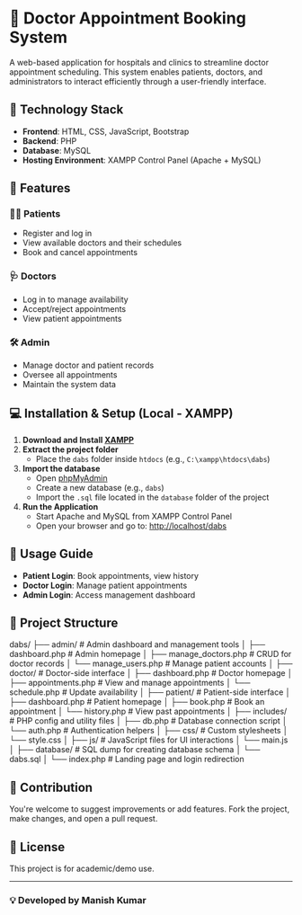 # 🏥 Doctor Appointment Booking System

A web-based application for hospitals and clinics to streamline doctor appointment scheduling. This system enables patients, doctors, and administrators to interact efficiently through a user-friendly interface.

## 🔧 Technology Stack

- **Frontend**: HTML, CSS, JavaScript, Bootstrap  
- **Backend**: PHP  
- **Database**: MySQL  
- **Hosting Environment**: XAMPP Control Panel (Apache + MySQL)

## 🚀 Features

### 👨‍⚕️ Patients
- Register and log in
- View available doctors and their schedules
- Book and cancel appointments

### 🩺 Doctors
- Log in to manage availability
- Accept/reject appointments
- View patient appointments

### 🛠️ Admin
- Manage doctor and patient records
- Oversee all appointments
- Maintain the system data

## 💻 Installation & Setup (Local - XAMPP)

1. **Download and Install [XAMPP](https://www.apachefriends.org/index.html)**
2. **Extract the project folder**
   - Place the `dabs` folder inside `htdocs` (e.g., `C:\xampp\htdocs\dabs`)
3. **Import the database**
   - Open [phpMyAdmin](http://localhost/phpmyadmin)
   - Create a new database (e.g., `dabs`)
   - Import the `.sql` file located in the `database` folder of the project
4. **Run the Application**
   - Start Apache and MySQL from XAMPP Control Panel
   - Open your browser and go to: [http://localhost/dabs](http://localhost/dabs)

## 🧪 Usage Guide

- **Patient Login**: Book appointments, view history
- **Doctor Login**: Manage patient appointments
- **Admin Login**: Access management dashboard

## 📁 Project Structure
dabs/
├── admin/              # Admin dashboard and management tools
│   ├── dashboard.php       # Admin homepage
│   ├── manage_doctors.php  # CRUD for doctor records
│   └── manage_users.php    # Manage patient accounts
│
├── doctor/             # Doctor-side interface
│   ├── dashboard.php       # Doctor homepage
│   ├── appointments.php    # View and manage appointments
│   └── schedule.php        # Update availability
│
├── patient/            # Patient-side interface
│   ├── dashboard.php       # Patient homepage
│   ├── book.php            # Book an appointment
│   └── history.php         # View past appointments
│
├── includes/           # PHP config and utility files
│   ├── db.php              # Database connection script
│   └── auth.php            # Authentication helpers
│
├── css/                # Custom stylesheets
│   └── style.css
│
├── js/                 # JavaScript files for UI interactions
│   └── main.js
│
├── database/           # SQL dump for creating database schema
│   └── dabs.sql
│
└── index.php           # Landing page and login redirection


## 🙌 Contribution

You're welcome to suggest improvements or add features. Fork the project, make changes, and open a pull request.

## 📄 License

This project is for academic/demo use.

---

### 💡 Developed by Manish Kumar

